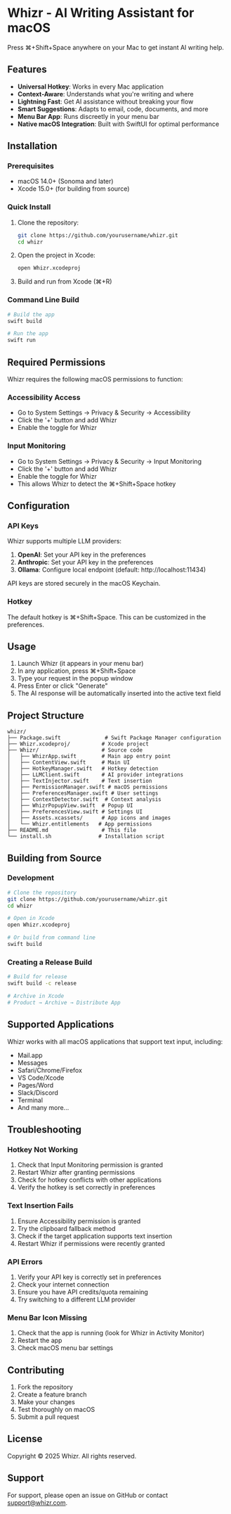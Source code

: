# Whizr - AI Writing Assistant for macOS

Press ⌘+Shift+Space anywhere on your Mac to get instant AI writing help.

## Features

- **Universal Hotkey**: Works in every Mac application
- **Context-Aware**: Understands what you're writing and where
- **Lightning Fast**: Get AI assistance without breaking your flow
- **Smart Suggestions**: Adapts to email, code, documents, and more
- **Menu Bar App**: Runs discreetly in your menu bar
- **Native macOS Integration**: Built with SwiftUI for optimal performance

## Installation

### Prerequisites

- macOS 14.0+ (Sonoma and later)
- Xcode 15.0+ (for building from source)

### Quick Install

1. Clone the repository:
   ```bash
   git clone https://github.com/yourusername/whizr.git
   cd whizr
   ```

2. Open the project in Xcode:
   ```bash
   open Whizr.xcodeproj
   ```

3. Build and run from Xcode (⌘+R)

### Command Line Build

```bash
# Build the app
swift build

# Run the app
swift run
```

## Required Permissions

Whizr requires the following macOS permissions to function:

### Accessibility Access
- Go to System Settings → Privacy & Security → Accessibility
- Click the '+' button and add Whizr
- Enable the toggle for Whizr

### Input Monitoring
- Go to System Settings → Privacy & Security → Input Monitoring
- Click the '+' button and add Whizr
- Enable the toggle for Whizr
- This allows Whizr to detect the ⌘+Shift+Space hotkey

## Configuration

### API Keys

Whizr supports multiple LLM providers:

1. **OpenAI**: Set your API key in the preferences
2. **Anthropic**: Set your API key in the preferences
3. **Ollama**: Configure local endpoint (default: http://localhost:11434)

API keys are stored securely in the macOS Keychain.

### Hotkey

The default hotkey is ⌘+Shift+Space. This can be customized in the preferences.

## Usage

1. Launch Whizr (it appears in your menu bar)
2. In any application, press ⌘+Shift+Space
3. Type your request in the popup window
4. Press Enter or click "Generate"
5. The AI response will be automatically inserted into the active text field

## Project Structure

```
whizr/
├── Package.swift              # Swift Package Manager configuration
├── Whizr.xcodeproj/          # Xcode project
├── Whizr/                    # Source code
│   ├── WhizrApp.swift        # Main app entry point
│   ├── ContentView.swift     # Main UI
│   ├── HotkeyManager.swift   # Hotkey detection
│   ├── LLMClient.swift       # AI provider integrations
│   ├── TextInjector.swift    # Text insertion
│   ├── PermissionManager.swift # macOS permissions
│   ├── PreferencesManager.swift # User settings
│   ├── ContextDetector.swift  # Context analysis
│   ├── WhizrPopupView.swift  # Popup UI
│   ├── PreferencesView.swift # Settings UI
│   ├── Assets.xcassets/      # App icons and images
│   └── Whizr.entitlements   # App permissions
├── README.md                 # This file
└── install.sh               # Installation script
```

## Building from Source

### Development

```bash
# Clone the repository
git clone https://github.com/yourusername/whizr.git
cd whizr

# Open in Xcode
open Whizr.xcodeproj

# Or build from command line
swift build
```

### Creating a Release Build

```bash
# Build for release
swift build -c release

# Archive in Xcode
# Product → Archive → Distribute App
```

## Supported Applications

Whizr works with all macOS applications that support text input, including:

- Mail.app
- Messages
- Safari/Chrome/Firefox
- VS Code/Xcode
- Pages/Word
- Slack/Discord
- Terminal
- And many more...

## Troubleshooting

### Hotkey Not Working

1. Check that Input Monitoring permission is granted
2. Restart Whizr after granting permissions
3. Check for hotkey conflicts with other applications
4. Verify the hotkey is set correctly in preferences

### Text Insertion Fails

1. Ensure Accessibility permission is granted
2. Try the clipboard fallback method
3. Check if the target application supports text insertion
4. Restart Whizr if permissions were recently granted

### API Errors

1. Verify your API key is correctly set in preferences
2. Check your internet connection
3. Ensure you have API credits/quota remaining
4. Try switching to a different LLM provider

### Menu Bar Icon Missing

1. Check that the app is running (look for Whizr in Activity Monitor)
2. Restart the app
3. Check macOS menu bar settings

## Contributing

1. Fork the repository
2. Create a feature branch
3. Make your changes
4. Test thoroughly on macOS
5. Submit a pull request

## License

Copyright © 2025 Whizr. All rights reserved.

## Support

For support, please open an issue on GitHub or contact support@whizr.com. 
